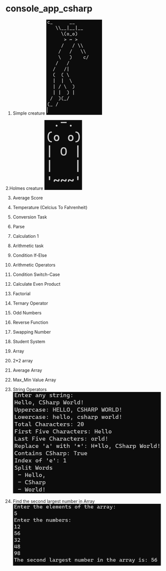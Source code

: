 # console_app_csharp

1. Simple creature
![Simple Creature](simple_creature.png)

2.Holmes creature
![Basic Creature](basiccreature.png)

3. Average Score

4. Temperature (Celcius To Fahrenheit)

5. Conversion Task

6. Parse 

7. Calculation 1

8. Arithmetic task

9. Condition If-Else 

10. Arithmetic Operators

11. Condition Switch-Case

12. Calculate Even Product

13. Factorial

14. Ternary Operator

15. Odd Numbers

16. Reverse Function 

17. Swapping Number

18. Student System

19. Array 

20. 2*2 array

21. Average Array

22. Max_Min Value Array

23. String Operators
![String Operators](String_Operators.png)

24. Find the second largest number in Array
![Find the Second Max Number in Array](thesecondlargest_number.png)




